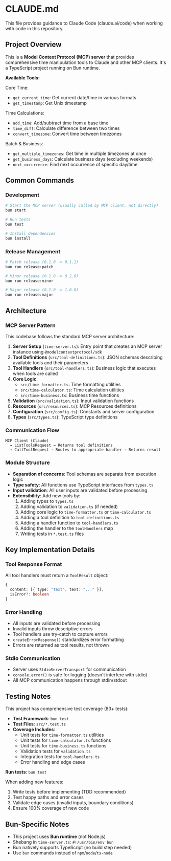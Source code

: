 # CLAUDE.md

This file provides guidance to Claude Code (claude.ai/code) when working
with code in this repository.

## Project Overview

This is a **Model Context Protocol (MCP) server** that provides comprehensive
time manipulation tools to Claude and other MCP clients. It's a TypeScript
project running on Bun runtime.

**Available Tools:**

Core Time:

- `get_current_time`: Get current date/time in various formats
- `get_timestamp`: Get Unix timestamp

Time Calculations:

- `add_time`: Add/subtract time from a base time
- `time_diff`: Calculate difference between two times
- `convert_timezone`: Convert time between timezones

Batch & Business:

- `get_multiple_timezones`: Get time in multiple timezones at once
- `get_business_days`: Calculate business days (excluding weekends)
- `next_occurrence`: Find next occurrence of specific day/time

## Common Commands

### Development

```bash
# Start the MCP server (usually called by MCP client, not directly)
bun start

# Run tests
bun test

# Install dependencies
bun install
```

### Release Management

```bash
# Patch release (0.1.0 -> 0.1.1)
bun run release:patch

# Minor release (0.1.0 -> 0.2.0)
bun run release:minor

# Major release (0.1.0 -> 1.0.0)
bun run release:major
```

## Architecture

### MCP Server Pattern

This codebase follows the standard MCP server architecture:

1. **Server Setup** (`time-server.ts`): Entry point that creates an MCP
   server instance using `@modelcontextprotocol/sdk`
2. **Tool Definitions** (`src/tool-definitions.ts`): JSON schemas describing
   available tools and their parameters
3. **Tool Handlers** (`src/tool-handlers.ts`): Business logic that executes
   when tools are called
4. **Core Logic**:
   - `src/time-formatter.ts`: Time formatting utilities
   - `src/time-calculator.ts`: Time calculation utilities
   - `src/time-business.ts`: Business time functions
5. **Validation** (`src/validation.ts`): Input validation functions
6. **Resources** (`src/resources.ts`): MCP Resources definitions
7. **Configuration** (`src/config.ts`): Constants and server configuration
8. **Types** (`src/types.ts`): TypeScript type definitions

### Communication Flow

```text
MCP Client (Claude)
  → ListToolsRequest → Returns tool definitions
  → CallToolRequest → Routes to appropriate handler → Returns result
```

### Module Structure

- **Separation of concerns**: Tool schemas are separate from execution logic
- **Type safety**: All functions use TypeScript interfaces from `types.ts`
- **Input validation**: All user inputs are validated before processing
- **Extensibility**: Add new tools by:
  1. Adding types to `types.ts`
  2. Adding validation to `validation.ts` (if needed)
  3. Adding core logic to `time-formatter.ts` or `time-calculator.ts`
  4. Adding a tool definition to `tool-definitions.ts`
  5. Adding a handler function to `tool-handlers.ts`
  6. Adding the handler to the `toolHandlers` map
  7. Writing tests in `*.test.ts` files

## Key Implementation Details

### Tool Response Format

All tool handlers must return a `ToolResult` object:

```typescript
{
  content: [{ type: "text", text: "..." }],
  isError?: boolean
}
```

### Error Handling

- All inputs are validated before processing
- Invalid inputs throw descriptive errors
- Tool handlers use try-catch to capture errors
- `createErrorResponse()` standardizes error formatting
- Errors are returned as tool results, not thrown

### Stdio Communication

- Server uses `StdioServerTransport` for communication
- `console.error()` is safe for logging (doesn't interfere with stdio)
- All MCP communication happens through stdin/stdout

## Testing Notes

This project has comprehensive test coverage (83+ tests):

- **Test Framework**: `bun test`
- **Test Files**: `src/*.test.ts`
- **Coverage Includes**:
  - Unit tests for `time-formatter.ts` utilities
  - Unit tests for `time-calculator.ts` functions
  - Unit tests for `time-business.ts` functions
  - Validation tests for `validation.ts`
  - Integration tests for `tool-handlers.ts`
  - Error handling and edge cases

**Run tests**: `bun test`

When adding new features:

1. Write tests before implementing (TDD recommended)
2. Test happy paths and error cases
3. Validate edge cases (invalid inputs, boundary conditions)
4. Ensure 100% coverage of new code

## Bun-Specific Notes

- This project uses **Bun runtime** (not Node.js)
- Shebang in `time-server.ts`: `#!/usr/bin/env bun`
- Bun natively supports TypeScript (no build step needed)
- Use `bun` commands instead of `npm`/`node`/`ts-node`
